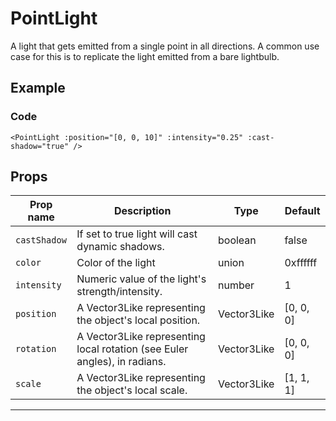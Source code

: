 # PointLight
A light that gets emitted from a single point in all directions. A common use case for this is to replicate the light emitted from a bare lightbulb.

## Example

### Code

```vue-html
<PointLight :position="[0, 0, 10]" :intensity="0.25" :cast-shadow="true" />
```


## Props

| Prop name  | Description                                                               | Type        | Default            |
| ---------- | ------------------------------------------------------------------------- | ----------- | ------------------ |
|` castShadow `| If set to true light will cast dynamic shadows.                           | boolean     | false              |
|` color      `| Color of the light                                                        | union       | 0xffffff           |
|` intensity  `| Numeric value of the light's strength/intensity.                          | number      | 1                  |
|` position   `| A Vector3Like representing the object's local position.                   | Vector3Like | [0, 0, 0] |
|` rotation   `| A Vector3Like representing local rotation (see Euler angles), in radians. | Vector3Like | [0, 0, 0] |
|` scale      `| A Vector3Like representing the object's local scale.                      | Vector3Like | [1, 1, 1] |

---

